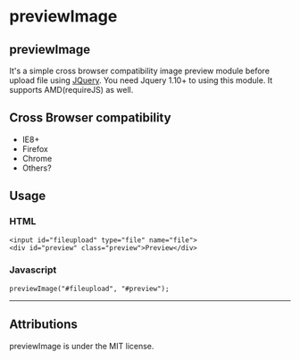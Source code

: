 # previewImage

## previewImage

It's a simple cross browser compatibility image preview module before upload file using [JQuery](http://jquery.com/).
You need Jquery 1.10+ to using this module. It supports AMD(requireJS) as well.

## Cross Browser compatibility
* IE8+
* Firefox
* Chrome
* Others?


## Usage

### HTML
    <input id="fileupload" type="file" name="file">
    <div id="preview" class="preview">Preview</div>

### Javascript
    previewImage("#fileupload", "#preview");

________________________

## Attributions

previewImage is under the MIT license.
